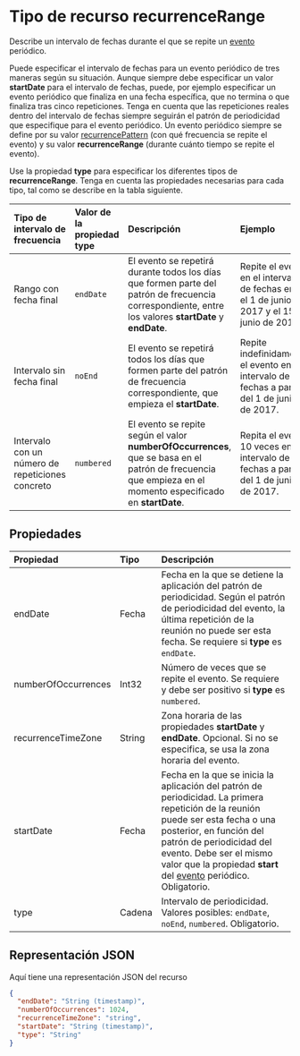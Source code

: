 # <a name="recurrencerange-resource-type"></a>Tipo de recurso recurrenceRange

Describe un intervalo de fechas durante el que se repite un [evento](event.md) periódico. 

Puede especificar el intervalo de fechas para un evento periódico de tres maneras según su situación. Aunque siempre debe especificar un valor **startDate** para el intervalo de fechas, puede, por ejemplo especificar un evento periódico que finaliza en una fecha específica, que no termina o que finaliza tras cinco repeticiones. Tenga en cuenta que las repeticiones reales dentro del intervalo de fechas siempre seguirán el patrón de periodicidad que especifique para el evento periódico. Un evento periódico siempre se define por su valor [recurrencePattern](recurrencepattern.md) (con qué frecuencia se repite el evento) y su valor **recurrenceRange** (durante cuánto tiempo se repite el evento).

Use la propiedad **type** para especificar los diferentes tipos de **recurrenceRange**. Tenga en cuenta las propiedades necesarias para cada tipo, tal como se describe en la tabla siguiente.

| Tipo de intervalo de frecuencia | Valor de la propiedad type | Descripción | Ejemplo | Propiedades requeridas |
|:---------------|:--------|:--------|:--------|:----------|
|Rango con fecha final | `endDate` | El evento se repetirá durante todos los días que formen parte del patrón de frecuencia correspondiente, entre los valores **startDate** y **endDate**. | Repite el evento en el intervalo de fechas entre el 1 de junio de 2017 y el 15 de junio de 2017. | **type**, **startDate**, **endDate** | 
|Intervalo sin fecha final | `noEnd` | El evento se repetirá todos los días que formen parte del patrón de frecuencia correspondiente, que empieza el **startDate**. | Repite indefinidamente el evento en el intervalo de fechas a partir del 1 de junio de 2017. | **type**, **startDate** |
|Intervalo con un número de repeticiones concreto | `numbered` | El evento se repite según el valor **numberOfOccurrences**, que se basa en el patrón de frecuencia que empieza en el momento especificado en **startDate**. | Repita el evento 10 veces en el intervalo de fechas a partir del 1 de junio de 2017.  | **type**, **startDate**, **numberOfOccurrences** |


## <a name="properties"></a>Propiedades

| Propiedad     | Tipo   |Descripción|
|:---------------|:--------|:----------|
|endDate|Fecha|Fecha en la que se detiene la aplicación del patrón de periodicidad. Según el patrón de periodicidad del evento, la última repetición de la reunión no puede ser esta fecha. Se requiere si **type** es `endDate`.|
|numberOfOccurrences|Int32|Número de veces que se repite el evento. Se requiere y debe ser positivo si **type** es `numbered`.|
|recurrenceTimeZone|String |Zona horaria de las propiedades **startDate** y **endDate**. Opcional. Si no se especifica, se usa la zona horaria del evento.|
|startDate|Fecha|Fecha en la que se inicia la aplicación del patrón de periodicidad. La primera repetición de la reunión puede ser esta fecha o una posterior, en función del patrón de periodicidad del evento. Debe ser el mismo valor que la propiedad **start** del [evento](event.md) periódico. Obligatorio.|
|type|Cadena|Intervalo de periodicidad. Valores posibles: `endDate`, `noEnd`, `numbered`. Obligatorio.|

## <a name="json-representation"></a>Representación JSON

Aquí tiene una representación JSON del recurso

<!-- {
  "blockType": "resource",
  "optionalProperties": [

  ],
  "@odata.type": "microsoft.graph.recurrencerange"
}-->

```json
{
  "endDate": "String (timestamp)",
  "numberOfOccurrences": 1024,
  "recurrenceTimeZone": "string",
  "startDate": "String (timestamp)",
  "type": "String"
}

```

<!-- uuid: 8fcb5dbc-d5aa-4681-8e31-b001d5168d79
2015-10-25 14:57:30 UTC -->
<!-- {
  "type": "#page.annotation",
  "description": "recurrenceRange resource",
  "keywords": "",
  "section": "documentation",
  "tocPath": ""
}-->
